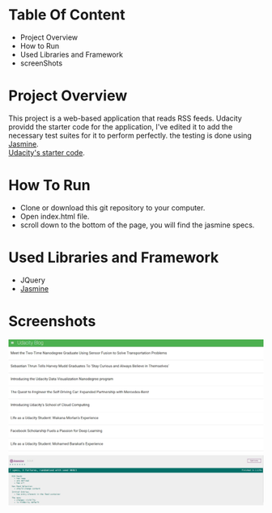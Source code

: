 # Table Of Content

* Project Overview
* How to Run
* Used Libraries and Framework
* screenShots


# Project Overview

This project is a web-based application that reads RSS feeds.
Udacity providd the starter code for the application, I've edited it to add the necessary test suites for it to perform perfectly.
the testing is done using [Jasmine](http://jasmine.github.io/).<br/>
	 [Udacity's starter code](https://github.com/udacity/frontend-nanodegree-feedreader).

# How To Run

* Clone or download this git repository to your computer.
* Open index.html file.
* scroll down to the bottom of the page, you will find the jasmine specs.

# Used Libraries and Framework

* JQuery
* [Jasmine](https://jasmine.github.io/) 

# Screenshots

![ScreenShot1](images/screenshots/ss1.jpg)
![ScreenShot1](images/screenshots/ss2.jpg)
